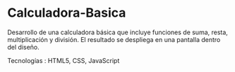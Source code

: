 # Calculadora-Basica

Desarrollo de una calculadora básica que incluye funciones de suma, resta, multiplicación y división.
El resultado se despliega en una pantalla dentro del diseño.

Tecnologías : HTML5, CSS, JavaScript
